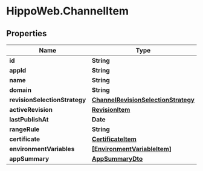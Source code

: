 # HippoWeb.ChannelItem

## Properties

Name | Type | Description | Notes
------------ | ------------- | ------------- | -------------
**id** | **String** |  | 
**appId** | **String** |  | 
**name** | **String** |  | 
**domain** | **String** |  | 
**revisionSelectionStrategy** | [**ChannelRevisionSelectionStrategy**](ChannelRevisionSelectionStrategy.md) |  | 
**activeRevision** | [**RevisionItem**](RevisionItem.md) |  | [optional] 
**lastPublishAt** | **Date** |  | [optional] 
**rangeRule** | **String** |  | [optional] 
**certificate** | [**CertificateItem**](CertificateItem.md) |  | [optional] 
**environmentVariables** | [**[EnvironmentVariableItem]**](EnvironmentVariableItem.md) |  | 
**appSummary** | [**AppSummaryDto**](AppSummaryDto.md) |  | [optional] 


